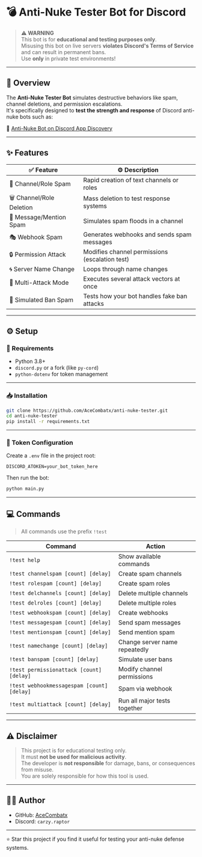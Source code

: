# 💣 Anti-Nuke Tester Bot for Discord

> **⚠️ WARNING**  
> This bot is for **educational and testing purposes only**.  
> Misusing this bot on live servers **violates Discord's Terms of Service** and can result in permanent bans.  
> Use **only** in private test environments!

---

## 📌 Overview

The **Anti-Nuke Tester Bot** simulates destructive behaviors like spam, channel deletions, and permission escalations.  
It's specifically designed to **test the strength and response** of Discord anti-nuke bots such as:

🔗 [Anti-Nuke Bot on Discord App Discovery](https://discord.com/discovery/applications/1317483934879055992)

---

## ✨ Features

| ✅ Feature                     | ⚙️ Description |
|------------------------------|----------------|
| 🔁 Channel/Role Spam         | Rapid creation of text channels or roles |
| 🗑️ Channel/Role Deletion     | Mass deletion to test response systems |
| 📣 Message/Mention Spam      | Simulates spam floods in a channel |
| 🎭 Webhook Spam              | Generates webhooks and sends spam messages |
| 🔒 Permission Attack         | Modifies channel permissions (escalation test) |
| 🌀 Server Name Change        | Loops through name changes |
| 🎯 Multi-Attack Mode         | Executes several attack vectors at once |
| 🔨 Simulated Ban Spam        | Tests how your bot handles fake ban attacks |

---

## ⚙️ Setup

### 🔧 Requirements
- Python 3.8+
- `discord.py` or a fork (like `py-cord`)
- `python-dotenv` for token management

---

### 📥 Installation

```bash
git clone https://github.com/AceCombatx/anti-nuke-tester.git
cd anti-nuke-tester
pip install -r requirements.txt
```

---

### 🔐 Token Configuration

Create a `.env` file in the project root:

```env
DISCORD_ATOKEN=your_bot_token_here
```

Then run the bot:

```bash
python main.py
```

---

## 💻 Commands

> All commands use the prefix `!test`

| Command | Action |
|--------|--------|
| `!test help` | Show available commands |
| `!test channelspam [count] [delay]` | Create spam channels |
| `!test rolespam [count] [delay]` | Create spam roles |
| `!test delchannels [count] [delay]` | Delete multiple channels |
| `!test delroles [count] [delay]` | Delete multiple roles |
| `!test webhookspam [count] [delay]` | Create webhooks |
| `!test messagespam [count] [delay]` | Send spam messages |
| `!test mentionspam [count] [delay]` | Send mention spam |
| `!test namechange [count] [delay]` | Change server name repeatedly |
| `!test banspam [count] [delay]` | Simulate user bans |
| `!test permissionattack [count] [delay]` | Modify channel permissions |
| `!test webhookmessagespam [count] [delay]` | Spam via webhook |
| `!test multiattack [count] [delay]` | Run all major tests together |

---

## ⚠️ Disclaimer

> This project is for educational testing only.  
> It must **not be used for malicious activity**.  
> The developer is **not responsible** for damage, bans, or consequences from misuse.  
> You are solely responsible for how this tool is used.

---

## 👨‍💻 Author

- GitHub: [AceCombatx](https://github.com/AceCombatx)
- Discord: `carzy.raptor`

---

⭐️ Star this project if you find it useful for testing your anti-nuke defense systems.
